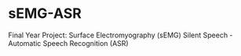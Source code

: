 # sEMG-ASR
Final Year Project: Surface Electromyography (sEMG) Silent Speech - Automatic Speech Recognition (ASR)
